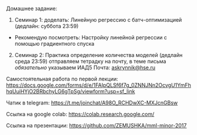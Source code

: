 Домашнее задание:
1) Семинар 1: доделать: Линейную регрессию с батч-оптимизацией (дедлайн: суббота 23:59)
* Рекомендую посмотреть: Настройку линейной регрессии с помощью градиентного спуска
2) Семинар 2: Практика определение количества моделей (дедлайн среда 23:59)
отправляем тетрадку на почту, в теме письма *обязательно* указываем ИАД5
Почта: askrynnik@hse.ru


Самостоятельная работа по первой лекции:
https://docs.google.com/forms/d/e/1FAIpQLSf6f7g_0ZNNJNn2OcvgU1YmFhhqUuiHYjO2BRbchyLG6gTpSg/viewform?usp=sf_link

Чатик в telegram: 
https://t.me/joinchat/A98O_RCHDwXC-MXJcnGBsw

Ссылка на google colab:
https://colab.research.google.com/

Ссылка на презентации:
https://github.com/ZEMUSHKA/mml-minor-2017



